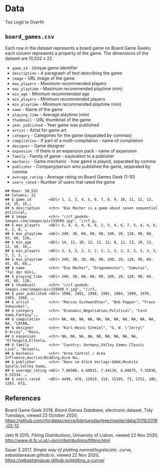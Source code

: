 Data
================
Too Legit to Overfit

## `board_games.csv`

Each row in the dataset represents a board game on Board Game Geeks;
each column represents a property of the game. The dimensions of the
dataset are 10,532 x 22.

  - `game_id` - Unique game identifier
  - `description` - A paragraph of text describing the game
  - `image` - URL image of the game
  - `max_players` - Maximum recommended players
  - `max_playtime` - Maximum recommended playtime (min)
  - `min_age` - Minimum recommended age
  - `min_players` - Minimum recommended players
  - `min_playtime` - Minimum recommended playtime (min)
  - `name` - Name of the game
  - `playing_time` - Average playtime (min)
  - `thumbnail` - URL thumbnail of the game
  - `year_published` - Year game was published
  - `artist` - Artist for game art
  - `category` - Categories for the game (separated by commas)
  - `compilation` - If part of a multi-compilation - name of compilation
  - `designer` - Game designer
  - `expansion` - If there is an expansion pack - name of expansion
  - `family` - Family of game - equivalent to a publisher
  - `mechanic` - Game mechanic - how game is played, separated by comma
  - `publisher` - Company/person who published the game, separated by
    comma
  - `average_rating` - Average rating on Board Games Geek (1-10)
  - `users_rated` - Number of users that rated the game

<!-- end list -->

    ## Rows: 10,532
    ## Columns: 22
    ## $ game_id        <dbl> 1, 2, 3, 4, 5, 6, 7, 8, 9, 10, 11, 12, 13, 14, 15, 16,…
    ## $ description    <chr> "Die Macher is a game about seven sequential political…
    ## $ image          <chr> "//cf.geekdo-images.com/images/pic159509.jpg", "//cf.g…
    ## $ max_players    <dbl> 5, 4, 4, 4, 6, 6, 2, 5, 4, 6, 7, 5, 4, 4, 6, 4, 2, 8, …
    ## $ max_playtime   <dbl> 240, 30, 60, 60, 90, 240, 20, 120, 90, 60, 45, 60, 120…
    ## $ min_age        <dbl> 14, 12, 10, 12, 12, 12, 8, 12, 13, 10, 13, 12, 10, 10,…
    ## $ min_players    <dbl> 3, 3, 2, 2, 3, 2, 2, 2, 2, 2, 2, 2, 3, 3, 2, 3, 2, 2, …
    ## $ min_playtime   <dbl> 240, 30, 30, 60, 90, 240, 20, 120, 90, 60, 45, 45, 60,…
    ## $ name           <chr> "Die Macher", "Dragonmaster", "Samurai", "Tal der Köni…
    ## $ playing_time   <dbl> 240, 30, 60, 60, 90, 240, 20, 120, 90, 60, 45, 60, 120…
    ## $ thumbnail      <chr> "//cf.geekdo-images.com/images/pic159509_t.jpg", "//cf…
    ## $ year_published <dbl> 1986, 1981, 1998, 1992, 1964, 1989, 1978, 1993, 1998, …
    ## $ artist         <chr> "Marcus Gschwendtner", "Bob Pepper", "Franz Vohwinkel"…
    ## $ category       <chr> "Economic,Negotiation,Political", "Card Game,Fantasy",…
    ## $ compilation    <chr> NA, NA, NA, NA, NA, NA, NA, NA, NA, NA, NA, NA, "CATAN…
    ## $ designer       <chr> "Karl-Heinz Schmiel", "G. W. \"Jerry\" D'Arcey", "Rein…
    ## $ expansion      <chr> NA, NA, NA, NA, NA, NA, NA, NA, NA, "Elfengold,Elfenla…
    ## $ family         <chr> "Country: Germany,Valley Games Classic Line", "Animals…
    ## $ mechanic       <chr> "Area Control / Area Influence,Auction/Bidding,Dice Ro…
    ## $ publisher      <chr> "Hans im Glück Verlags-GmbH,Moskito Spiele,Valley Game…
    ## $ average_rating <dbl> 7.66508, 6.60815, 7.44119, 6.60675, 7.35830, 6.52534, …
    ## $ users_rated    <dbl> 4498, 478, 12019, 314, 15195, 73, 2751, 186, 1263, 672…

## References

Board Game Geek 2019, *Board Games Database*, electronic dataset, Tidy
Tuesdays, viewed 23 October 2020,
<https://github.com/rfordatascience/tidytuesday/tree/master/data/2019/2019-03-12>.

Jeto N 2015, *Fitting Distributions*, University of Lisbon, viewed 22
Nov 2020, <http://www.di.fc.ul.pt/~jpn/r/distributions/fitting.html>

Sauer S 2017, *Simple way of plotting normal/logistic/etc. curve*,
sebastiansauer.github.io, viewed 22 Nov 2020,
<https://sebastiansauer.github.io/plotting_s-curve/>
